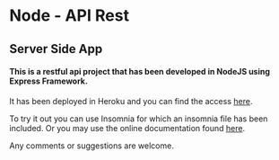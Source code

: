 # Node - API Rest
## Server Side App

#### This is a restful api project that has been developed in NodeJS using Express Framework.

It has been deployed in Heroku and you can find the access [here](https://node-fullstack-squad4.herokuapp.com/ "here").

To try it out you can use Insomnia for which an insomnia file has been included. Or you may use the online documentation found [here](https://node-fullstack-squad4.herokuapp.com/api-docs/ "here").

Any comments or suggestions are welcome.
